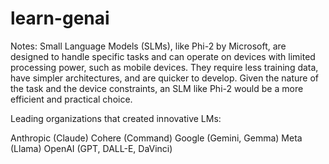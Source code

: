 # learn-genai
Notes: 
Small Language Models (SLMs), like Phi-2 by Microsoft, are designed to handle specific tasks and can operate on devices with limited processing power, such as mobile devices. They require less training data, have simpler architectures, and are quicker to develop. Given the nature of the task and the device constraints, an SLM like Phi-2 would be a more efficient and practical choice.

Leading organizations that created innovative LMs:

Anthropic (Claude)
Cohere (Command)
Google (Gemini, Gemma)
Meta (Llama)
OpenAI (GPT, DALL-E, DaVinci)

